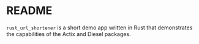 # README

`rust_url_shortener` is a short demo app written in Rust that demonstrates the capabilities of the Actix and Diesel packages.
